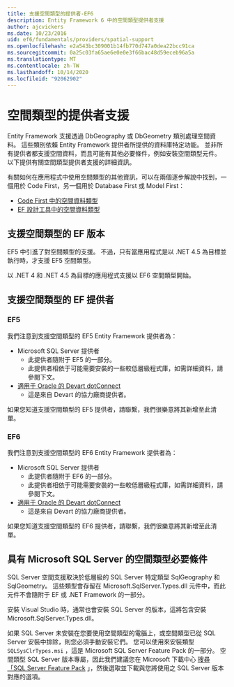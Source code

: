 ```yaml
---
title: 支援空間類型的提供者-EF6
description: Entity Framework 6 中的空間類型提供者支援
author: ajcvickers
ms.date: 10/23/2016
uid: ef6/fundamentals/providers/spatial-support
ms.openlocfilehash: e2a543bc309001b14fb770d747a0dea22bcc91ca
ms.sourcegitcommit: 0a25c03fa65ae6e0e0e3f66bac48d59eceb96a5a
ms.translationtype: MT
ms.contentlocale: zh-TW
ms.lasthandoff: 10/14/2020
ms.locfileid: "92062902"
---
```

# <a name="provider-support-for-spatial-types"></a>空間類型的提供者支援
Entity Framework 支援透過 DbGeography 或 DbGeometry 類別處理空間資料。 這些類別依賴 Entity Framework 提供者所提供的資料庫特定功能。 並非所有提供者都支援空間資料，而且可能有其他必要條件，例如安裝空間類型元件。 以下提供有關空間類型提供者支援的詳細資訊。  

有關如何在應用程式中使用空間類型的其他資訊，可以在兩個逐步解說中找到，一個用於 Code First，另一個用於 Database First 或 Model First：  

- [Code First 中的空間資料類型](xref:ef6/modeling/code-first/data-types/spatial)  
- [EF 設計工具中的空間資料類型](xref:ef6/modeling/designer/data-types/spatial)  

## <a name="ef-releases-that-support-spatial-types"></a>支援空間類型的 EF 版本  

EF5 中引進了對空間類型的支援。 不過，只有當應用程式是以 .NET 4.5 為目標並執行時，才支援 EF5 空間類型。  

以 .NET 4 和 .NET 4.5 為目標的應用程式支援以 EF6 空間類型開始。  

## <a name="ef-providers-that-support-spatial-types"></a>支援空間類型的 EF 提供者  

### <a name="ef5"></a>EF5  

我們注意到支援空間類型的 EF5 Entity Framework 提供者為：  

- Microsoft SQL Server 提供者  
    - 此提供者隨附于 EF5 的一部分。  
    - 此提供者相依于可能需要安裝的一些較低層級程式庫，如需詳細資料，請參閱下文。  
- [適用于 Oracle 的 Devart dotConnect](https://www.devart.com/dotconnect/oracle/)  
    - 這是來自 Devart 的協力廠商提供者。  

如果您知道支援空間類型的 EF5 提供者，請聯繫，我們很樂意將其新增至此清單。  

### <a name="ef6"></a>EF6  

我們注意到支援空間類型的 EF6 Entity Framework 提供者為：  

- Microsoft SQL Server 提供者  
    - 此提供者隨附于 EF6 的一部分。  
    - 此提供者相依于可能需要安裝的一些較低層級程式庫，如需詳細資料，請參閱下文。  
- [適用于 Oracle 的 Devart dotConnect](https://www.devart.com/dotconnect/oracle/)  
    - 這是來自 Devart 的協力廠商提供者。  

如果您知道支援空間類型的 EF6 提供者，請聯繫，我們很樂意將其新增至此清單。  

## <a name="prerequisites-for-spatial-types-with-microsoft-sql-server"></a>具有 Microsoft SQL Server 的空間類型必要條件  

SQL Server 空間支援取決於低層級的 SQL Server 特定類型 SqlGeography 和 SqlGeometry。 這些類型會存留在 Microsoft.SqlServer.Types.dll 元件中，而此元件不會隨附于 EF 或 .NET Framework 的一部分。  

安裝 Visual Studio 時，通常也會安裝 SQL Server 的版本，這將包含安裝 Microsoft.SqlServer.Types.dll。  

如果 SQL Server 未安裝在您要使用空間類型的電腦上，或空間類型已從 SQL Server 安裝中排除，則您必須手動安裝它們。 您可以使用來安裝類型 `SQLSysClrTypes.msi` ，這是 Microsoft SQL Server Feature Pack 的一部分。 空間類型 SQL Server 版本專屬，因此我們建議您在 Microsoft 下載中心 [搜尋「SQL Server Feature Pack](https://www.microsoft.com/search/result.aspx?q=sql+server+feature+pack) 」，然後選取並下載與您將使用之 SQL Server 版本對應的選項。
